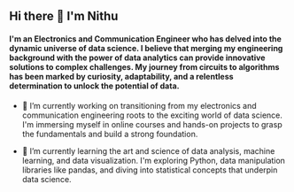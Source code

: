## Hi there 👋 I'm Nithu 

#### I'm an Electronics and Communication Engineer who has delved into the dynamic universe of data science. I believe that merging my engineering background with the power of data analytics can provide innovative solutions to complex challenges. My journey from circuits to algorithms has been marked by curiosity, adaptability, and a relentless determination to unlock the potential of data.




- 🔭 I’m currently working on transitioning from my electronics and communication engineering roots to the exciting world of data science. I'm immersing myself in online courses and hands-on projects to grasp the fundamentals and build a strong foundation.

- 🌱 I’m currently learning the art and science of data analysis, machine learning, and data visualization. I'm exploring Python, data manipulation libraries like pandas, and diving into statistical concepts that underpin data science.

<!--
**nithu24/nithu24** is a ✨ _special_ ✨ repository because its `README.md` (this file) appears on your GitHub profile.

Here are some ideas to get you started:

- 👯 I’m looking to collaborate on ...
- 🤔 I’m looking for help with ...
- 💬 Ask me about ...
- 📫 How to reach me: ...
- 😄 Pronouns: ...
- ⚡ Fun fact: ...
-->
